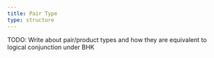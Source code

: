 ```yaml
---
title: Pair Type
type: structure
---
```

TODO: Write about pair/product types and how they are equivalent to logical conjunction under BHK